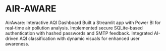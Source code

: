 # AIR-AWARE
AirAware: Interactive AQI Dashboard Built a Streamlit app with Power BI for real-time air pollution analysis. Implemented secure SQLite-based authentication with hashed passwords and SMTP feedback. Integrated AI-driven AQI classification with dynamic visuals for enhanced user awareness.
